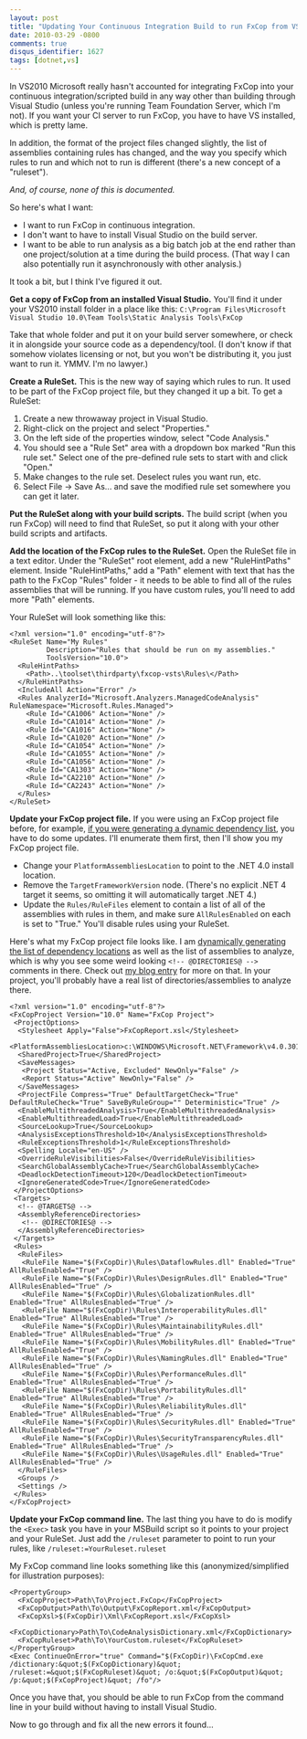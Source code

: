 ```yaml
---
layout: post
title: "Updating Your Continuous Integration Build to run FxCop from VS2010"
date: 2010-03-29 -0800
comments: true
disqus_identifier: 1627
tags: [dotnet,vs]
---
```

In VS2010 Microsoft really hasn't accounted for integrating FxCop into
your continuous integration/scripted build in any way other than
building through Visual Studio (unless you're running Team Foundation
Server, which I'm not). If you want your CI server to run FxCop, you
have to have VS installed, which is pretty lame.

In addition, the format of the project files changed slightly, the list
of assemblies containing rules has changed, and the way you specify
which rules to run and which not to run is different (there's a new
concept of a "ruleset").

*And, of course, none of this is documented.*

So here's what I want:

- I want to run FxCop in continuous integration.
- I don't want to have to install Visual Studio on the build server.
- I want to be able to run analysis as a big batch job at the end
    rather than one project/solution at a time during the build process.
    (That way I can also potentially run it asynchronously with other
    analysis.)

It took a bit, but I think I've figured it out.

**Get a copy of FxCop from an installed Visual Studio.** You'll find it
under your VS2010 install folder in a place like this:
`C:\Program Files\Microsoft Visual Studio 10.0\Team Tools\Static Analysis Tools\FxCop`

Take that whole folder and put it on your build server somewhere, or
check it in alongside your source code as a dependency/tool. (I don't
know if that somehow violates licensing or not, but you won't be
distributing it, you just want to run it. YMMV. I'm no lawyer.)

**Create a RuleSet.** This is the new way of saying which rules to run.
It used to be part of the FxCop project file, but they changed it up a
bit. To get a RuleSet:

1. Create a new throwaway project in Visual Studio.
2. Right-click on the project and select "Properties."
3. On the left side of the properties window, select "Code Analysis."
4. You should see a "Rule Set" area with a dropdown box marked "Run
    this rule set." Select one of the pre-defined rule sets to start
    with and click "Open."
5. Make changes to the rule set. Deselect rules you want run, etc.
6. Select File -\> Save As... and save the modified rule set somewhere
    you can get it later.

**Put the RuleSet along with your build scripts.** The build script
(when you run FxCop) will need to find that RuleSet, so put it along
with your other build scripts and artifacts.

**Add the location of the FxCop rules to the RuleSet.** Open the RuleSet
file in a text editor. Under the "RuleSet" root element, add a new
"RuleHintPaths" element. Inside "RuleHintPaths," add a "Path" element
with text that has the path to the FxCop "Rules" folder - it needs to be
able to find all of the rules assemblies that will be running. If you
have custom rules, you'll need to add more "Path" elements.

Your RuleSet will look something like this:

    <?xml version="1.0" encoding="utf-8"?>
    <RuleSet Name="My Rules"
             Description="Rules that should be run on my assemblies."
             ToolsVersion="10.0">
      <RuleHintPaths>
        <Path>..\toolset\thirdparty\fxcop-vsts\Rules\</Path>
      </RuleHintPaths>
      <IncludeAll Action="Error" />
      <Rules AnalyzerId="Microsoft.Analyzers.ManagedCodeAnalysis" RuleNamespace="Microsoft.Rules.Managed">
        <Rule Id="CA1006" Action="None" />
        <Rule Id="CA1014" Action="None" />
        <Rule Id="CA1016" Action="None" />
        <Rule Id="CA1020" Action="None" />
        <Rule Id="CA1054" Action="None" />
        <Rule Id="CA1055" Action="None" />
        <Rule Id="CA1056" Action="None" />
        <Rule Id="CA1303" Action="None" />
        <Rule Id="CA2210" Action="None" />
        <Rule Id="CA2243" Action="None" />
      </Rules>
    </RuleSet>

**Update your FxCop project file.** If you were using an FxCop project
file before, for example, [if you were generating a dynamic dependency
list](/archive/2008/06/19/dynamic-fxcop-dependency-list-using-msbuild.aspx),
you have to do some updates. I'll enumerate them first, then I'll show
you my FxCop project file.

- Change your `PlatformAssembliesLocation` to point to the .NET 4.0
    install location.
- Remove the `TargetFrameworkVersion` node. (There's no explicit .NET
    4 target it seems, so omitting it will automatically target .NET 4.)
- Update the `Rules/RuleFiles` element to contain a list of all of the
    assemblies with rules in them, and make sure `AllRulesEnabled` on
    each is set to "True." You'll disable rules using your RuleSet.

Here's what my FxCop project file looks like. I am [dynamically
generating the list of dependency
locations](/archive/2008/06/19/dynamic-fxcop-dependency-list-using-msbuild.aspx)
as well as the list of assemblies to analyze, which is why you see some
weird looking `<!-- @DIRECTORIES@ -->` comments in there. Check out [my
blog
entry](/archive/2008/06/19/dynamic-fxcop-dependency-list-using-msbuild.aspx)
for more on that. In your project, you'll probably have a real list of
directories/assemblies to analyze there.

    <?xml version="1.0" encoding="utf-8"?>
    <FxCopProject Version="10.0" Name="FxCop Project">
     <ProjectOptions>
      <Stylesheet Apply="False">FxCopReport.xsl</Stylesheet>
      <PlatformAssembliesLocation>c:\WINDOWS\Microsoft.NET\Framework\v4.0.30128</PlatformAssembliesLocation>
      <SharedProject>True</SharedProject>
      <SaveMessages>
       <Project Status="Active, Excluded" NewOnly="False" />
       <Report Status="Active" NewOnly="False" />
      </SaveMessages>
      <ProjectFile Compress="True" DefaultTargetCheck="True" DefaultRuleCheck="True" SaveByRuleGroup="" Deterministic="True" />
      <EnableMultithreadedAnalysis>True</EnableMultithreadedAnalysis>
      <EnableMultithreadedLoad>True</EnableMultithreadedLoad>
      <SourceLookup>True</SourceLookup>
      <AnalysisExceptionsThreshold>10</AnalysisExceptionsThreshold>
      <RuleExceptionsThreshold>1</RuleExceptionsThreshold>
      <Spelling Locale="en-US" />
      <OverrideRuleVisibilities>False</OverrideRuleVisibilities>
      <SearchGlobalAssemblyCache>True</SearchGlobalAssemblyCache>
      <DeadlockDetectionTimeout>120</DeadlockDetectionTimeout>
      <IgnoreGeneratedCode>True</IgnoreGeneratedCode>
     </ProjectOptions>
     <Targets>
      <!-- @TARGETS@ -->
      <AssemblyReferenceDirectories>
       <!-- @DIRECTORIES@ -->
      </AssemblyReferenceDirectories>
     </Targets>
     <Rules>
      <RuleFiles>
       <RuleFile Name="$(FxCopDir)\Rules\DataflowRules.dll" Enabled="True" AllRulesEnabled="True" />
       <RuleFile Name="$(FxCopDir)\Rules\DesignRules.dll" Enabled="True" AllRulesEnabled="True" />
       <RuleFile Name="$(FxCopDir)\Rules\GlobalizationRules.dll" Enabled="True" AllRulesEnabled="True" />
       <RuleFile Name="$(FxCopDir)\Rules\InteroperabilityRules.dll" Enabled="True" AllRulesEnabled="True" />
       <RuleFile Name="$(FxCopDir)\Rules\MaintainabilityRules.dll" Enabled="True" AllRulesEnabled="True" />
       <RuleFile Name="$(FxCopDir)\Rules\MobilityRules.dll" Enabled="True" AllRulesEnabled="True" />
       <RuleFile Name="$(FxCopDir)\Rules\NamingRules.dll" Enabled="True" AllRulesEnabled="True" />
       <RuleFile Name="$(FxCopDir)\Rules\PerformanceRules.dll" Enabled="True" AllRulesEnabled="True" />
       <RuleFile Name="$(FxCopDir)\Rules\PortabilityRules.dll" Enabled="True" AllRulesEnabled="True" />
       <RuleFile Name="$(FxCopDir)\Rules\ReliabilityRules.dll" Enabled="True" AllRulesEnabled="True" />
       <RuleFile Name="$(FxCopDir)\Rules\SecurityRules.dll" Enabled="True" AllRulesEnabled="True" />
       <RuleFile Name="$(FxCopDir)\Rules\SecurityTransparencyRules.dll" Enabled="True" AllRulesEnabled="True" />
       <RuleFile Name="$(FxCopDir)\Rules\UsageRules.dll" Enabled="True" AllRulesEnabled="True" />
      </RuleFiles>
      <Groups />
      <Settings />
     </Rules>
    </FxCopProject>

**Update your FxCop command line.** The last thing you have to do is
modify the `<Exec>` task you have in your MSBuild script so it points to
your project and your RuleSet. Just add the `/ruleset` parameter to
point to run your rules, like `/ruleset:=YourRuleset.ruleset`

My FxCop command line looks something like this (anonymized/simplified
for illustration purposes):

    <PropertyGroup>
      <FxCopProject>Path\To\Project.FxCop</FxCopProject>
      <FxCopOutput>Path\To\Output\FxCopReport.xml</FxCopOutput>
      <FxCopXsl>$(FxCopDir)\Xml\FxCopReport.xsl</FxCopXsl>
      <FxCopDictionary>Path\To\CodeAnalysisDictionary.xml</FxCopDictionary>
      <FxCopRuleset>Path\To\YourCustom.ruleset</FxCopRuleset>
    </PropertyGroup>
    <Exec ContinueOnError="true" Command="$(FxCopDir)\FxCopCmd.exe /dictionary:&quot;$(FxCopDictionary)&quot; /ruleset:=&quot;$(FxCopRuleset)&quot; /o:&quot;$(FxCopOutput)&quot; /p:&quot;$(FxCopProject)&quot; /fo"/>

Once you have that, you should be able to run FxCop from the command
line in your build without having to install Visual Studio.

Now to go through and fix all the new errors it found...
